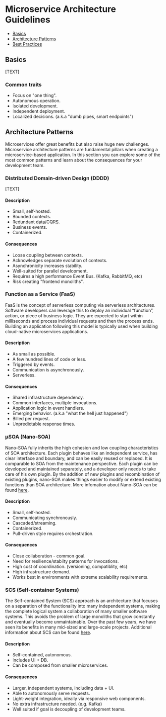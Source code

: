 Microservice Architecture Guidelines
======================

* [Basics](#basics)
* [Architecture Patterns](#architecture-patterns)
* [Best Practices](#best-practices)

## Basics

[TEXT]


### Common traits

* Focus on "one thing".
* Autonomous operation.
* Isolated development.
* Independent deployment.
* Localized decisions. (a.k.a "dumb pipes, smart endpoints")


## Architecture Patterns

Microservices offer great benefits but also raise huge new challenges. Microservice architecture patterns are fundamental pillars when creating a microservice-based application. In this section you can explore some of the most common patterns and learn about the consequences for your development team. 


### Distributed Domain-driven Design (DDDD)

[TEXT]


#### Description

* Small, self-hosted.
* Bounded contexts.
* Redundant data/CQRS.
* Business events.
* Containerized.


#### Consequences

* Loose coupling between contexts.
* Acknowledges separate evolution of contexts.
* Asynchronicity increases stability.
* Well-suited for parallel development.
* Requires a high performance Event Bus. (Kafka, RabbitMQ, etc)
* Risk creating "frontend monoliths". 


### Function as a Service (FaaS)

FaaS is the concept of serverless computing via serverless architectures. Software developers can leverage this to deploy an individual “function”, action, or piece of business logic. They are expected to start within milliseconds and process individual requests and then the process ends. Building an application following this model is typically used when building cloud-native microservices applications.


#### Description

* As small as possible.
* A few hundred lines of code or less.
* Triggered by events.
* Communication is asynchronously.
* Serverless.


#### Consequences

* Shared infrastructure dependency.
* Common interfaces, multiple invocations.
* Application logic in event handlers.
* Emerging behavior. (a.k.a "what the hell just happened")
* Billed per request.
* Unpredictable response times.


### μSOA (Nano-SOA) 

Nano-SOA fully inherits the high cohesion and low coupling characteristics of SOA architecture. Each plugin behaves like an independent service, has clear interface and boundary, and can be easily reused or replaced. It is comparable to SOA from the maintenance perspective. Each plugin can be developed and maintained separately, and a developer only needs to take care of his own plugin. By the addition of new plugins and recombination of existing plugins, nano-SOA makes things easier to modify or extend existing functions than SOA architecture. More infomation about Nano-SOA can be found [here](http://baiy.cn/doc/byasp/mSOA_en.htm).


#### Description

* Small, self-hosted.
* Communicating synchronously.
* Cascaded/streaming.
* Containerized.
* Pull-driven style requires orchestration.


#### Consequences

* Close collaboration - common goal.
* Need for resilience/stabilty patterns for invocations.
* High cost of coordination. (versioning, compatiblity, etc)
* High infrastructure demand.
* Works best in environments with extreme scalability requirements.


### SCS (Self-container Systems)

The Self-contained System (SCS) approach is an architecture that focuses on a separation of the functionality into many independent systems, making the complete logical system a collaboration of many smaller software systems. This avoids the problem of large monoliths that grow constantly and eventually become unmaintainable. Over the past few years, we have seen its benefits in many mid-sized and large-scale projects. Additional information about SCS can be found [here](http://scs-architecture.org/index.html).

#### Description

* Self-contained, autonomous.
* Includes UI + DB.
* Can be composed from smaller microservices.


#### Consequences

* Larger, independent systems, including data + UI.
* Able to autonomously serve requests.
* Light-weight integration, ideally via responsive web components.
* No extra infrastructure needed. (e.g. Kafka)
* Well suited if goal is decoupling of development teams.